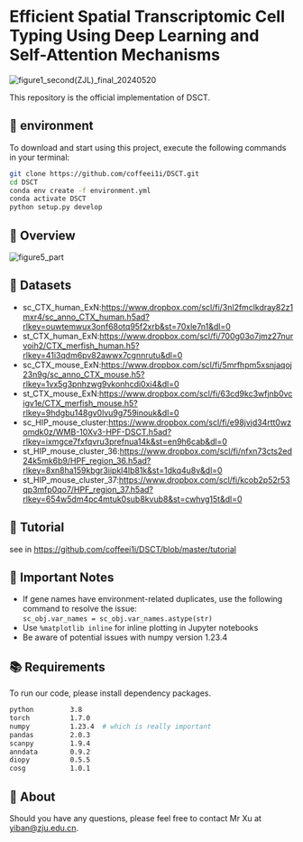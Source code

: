 # Efficient Spatial Transcriptomic Cell Typing Using Deep Learning and Self-Attention Mechanisms
![figure1_second(ZJL)_final_20240520](https://github.com/coffeei1i/DSCT/assets/97372807/f4bac695-1999-47c3-a8d8-6a6a3ca60f1d)


This repository is the official implementation of DSCT.
## 🚨 environment

To download and start using this project, execute the following commands in your terminal:


```bash
git clone https://github.com/coffeei1i/DSCT.git
cd DSCT
conda env create -f environment.yml
conda activate DSCT
python setup.py develop
```


## 🚀 Overview
![figure5_part](https://github.com/user-attachments/assets/f7321537-eb67-48a6-8e35-eead838c0308)




## 🔔 Datasets

- sc_CTX_human_ExN:https://www.dropbox.com/scl/fi/3nl2fmclkdray82z1mxr4/sc_anno_CTX_human.h5ad?rlkey=ouwtemwux3onf68otq95f2xrb&st=70xle7n1&dl=0
- st_CTX_human_ExN:https://www.dropbox.com/scl/fi/700g03o7jmz27nurvoih2/CTX_merfish_human.h5?rlkey=41i3qdm6pv82awwx7cgnnrutu&dl=0
- sc_CTX_mouse_ExN:https://www.dropbox.com/scl/fi/5mrfhpm5xsnjaqoj23n9g/sc_anno_CTX_mouse.h5?rlkey=1vx5g3pnhzwg9vkonhcdi0xi4&dl=0
- st_CTX_mouse_ExN:https://www.dropbox.com/scl/fi/63cd9kc3wfjnb0vcigv1e/CTX_merfish_mouse.h5?rlkey=9hdgbu148gv0lvu9g759inouk&dl=0
- sc_HIP_mouse_cluster:https://www.dropbox.com/scl/fi/e98jvjd34rtt0wzomdk0z/WMB-10Xv3-HPF-DSCT.h5ad?rlkey=ixmgce7fxfqvru3prefnua14k&st=en9h6cab&dl=0
- st_HIP_mouse_cluster_36:https://www.dropbox.com/scl/fi/nfxn73cts2ed24k5mk6b9/HPF_region_36.h5ad?rlkey=8xn8ha159kbgr3iipkl4lb81k&st=1dkq4u8v&dl=0
- st_HIP_mouse_cluster_37:https://www.dropbox.com/scl/fi/kcob2p52r53qp3mfp0qo7/HPF_region_37.h5ad?rlkey=654w5dm4pc4mtuk0sub8kvub8&st=cwhyg15t&dl=0




## 🤖 Tutorial

see in https://github.com/coffeei1i/DSCT/blob/master/tutorial
## 📝 Important Notes

- If gene names have environment-related duplicates, use the following command to resolve the issue:  
  `sc_obj.var_names = sc_obj.var_names.astype(str)`
- Use `%matplotlib inline` for inline plotting in Jupyter notebooks
- Be aware of potential issues with numpy version 1.23.4



## 📚 Requirements
To run our code, please install dependency packages.
```bash
python         3.8
torch          1.7.0
numpy          1.23.4  # which is really important
pandas         2.0.3
scanpy         1.9.4
anndata        0.9.2
diopy          0.5.5
cosg           1.0.1
```


## 🤝 About

Should you have any questions, please feel free to contact Mr Xu at yiban@zju.edu.cn.


